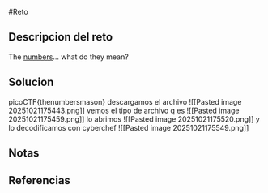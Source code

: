 #Reto 
## Descripcion del reto
The [numbers](https://jupiter.challenges.picoctf.org/static/f209a32253affb6f547a585649ba4fda/the_numbers.png)... what do they mean?
## Solucion
picoCTF{thenumbersmason}
descargamos el archivo
![[Pasted image 20251021175443.png]]
vemos el tipo de archivo q es
![[Pasted image 20251021175459.png]]
lo abrimos
![[Pasted image 20251021175520.png]]
y lo decodificamos con cyberchef
![[Pasted image 20251021175549.png]]

## Notas

## Referencias
